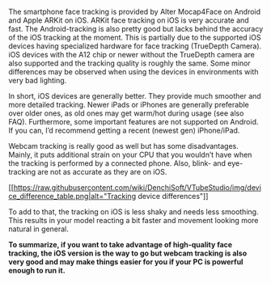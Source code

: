 The smartphone face tracking is provided by Alter Mocap4Face on Android and Apple ARKit on iOS. ARKit face tracking on iOS is very accurate and fast. The Android-tracking is also pretty good but lacks behind the accuracy of the iOS tracking at the moment. This is partially due to the supported iOS devices having specialized hardware for face tracking (TrueDepth Camera). iOS devices with the A12 chip or newer without the TrueDepth camera are also supported and the tracking quality is roughly the same. Some minor differences may be observed when using the devices in environments with very bad lighting.
 
In short, iOS devices are generally better. They provide much smoother and more detailed tracking. Newer iPads or iPhones are generally preferable over older ones, as old ones may get warm/hot during usage (see also FAQ). Furthermore, some important features are not supported on Android. If you can, I’d recommend getting a recent (newest gen) iPhone/iPad. 
 
Webcam tracking is really good as well but has some disadvantages. Mainly, it puts additional strain on your CPU that you wouldn’t have when the tracking is performed by a connected phone. Also, blink- and eye-tracking are not as accurate as they are on iOS. 

[[https://raw.githubusercontent.com/wiki/DenchiSoft/VTubeStudio/img/device_difference_table.png|alt="Tracking device differences"]]

To add to that, the tracking on iOS is less shaky and needs less smoothing. This results in your model reacting a bit faster and movement looking more natural in general.

**To summarize, if you want to take advantage of high-quality face tracking, the iOS version is the way to go but webcam tracking is also very good and may make things easier for you if your PC is powerful enough to run it.**